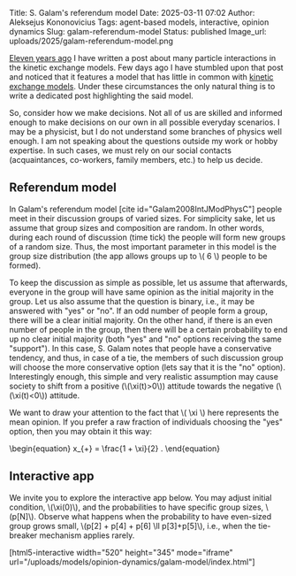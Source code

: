 Title: S. Galam's referendum model
Date: 2025-03-11 07:02
Author: Aleksejus Kononovicius
Tags: agent-based models, interactive, opinion dynamics
Slug: galam-referendum-model
Status: published
Image_url: uploads/2025/galam-referendum-model.png

[Eleven years
ago]({filename}/articles/2014/many-particle-interaction-in-the-kinetic-exchange-models.md)
I have written a post about many particle interactions in the kinetic
exchange models. Few days ago I have stumbled upon that post and noticed
that it features a model that has little in common with [kinetic exchange
models](/tag/kinetic-models/). Under these circumstances the only natural
thing is to write a dedicated post highlighting the said model.

So, consider how we make decisions. Not all of us are skilled and informed
enough to make decisions on our own in all possible everyday scenarios. I
may be a physicist, but I do not understand some branches of physics well
enough. I am not speaking about the questions outside my work or hobby
expertise. In such cases, we must rely on our social contacts
(acquaintances, co-workers, family members, etc.) to help us decide.
<!--more-->

## Referendum model

In Galam's referendum model [cite id="Galam2008IntJModPhysC"] people meet in
their discussion groups of varied sizes. For simplicity sake, let us assume
that group sizes and composition are random. In other words, during each
round of discussion (time tick) the people will form new groups of a random
size. Thus, the most important parameter in this model is the group size
distribution (the app allows groups up to \\\( 6 \\\) people to be formed).

To keep the discussion as simple as possible, let us assume that afterwards,
everyone in the group will have same opinion as the initial majority in the
group. Let us also assume that the question is binary, i.e., it may be
answered with "yes" or "no". If an odd number of people form a group, there
will be a clear initial majority. On the other hand, if there is an even
number of people in the group, then there will be a certain probability to
end up no clear initial majority (both "yes" and "no" options receiving the
same "support"). In this case, S. Galam notes that people have a
conservative tendency, and thus, in case of a tie, the members of such
discussion group will choose the more conservative option (lets say that it
is the "no" option). Interestingly enough, this simple and very realistic
assumption may cause society to shift from a positive (\\\(\xi(t)>0\\\))
attitude towards the negative (\\\(\xi(t)<0\\\)) attitude.

We want to draw your attention to the fact that \\\( \xi \\\) here
represents the mean opinion. If you prefer a raw fraction of individuals
choosing the "yes" option, then you may obtain it this way:

\begin{equation}
    x\_{+} = \frac{1 + \xi}{2} . 
\end{equation}

## Interactive app

We invite you to explore the interactive app below. You may adjust initial
condition, \\\(\xi(0)\\\), and the probabilities to have specific group
sizes, \\\(p[N]\\\). Observe what happens when the probability to have
even-sized group grows small, \\\(p[2] + p[4] + p[6] \ll p[3]+p[5]\\\),
i.e., when the tie-breaker mechanism applies rarely.

[html5-interactive width="520" height="345" mode="iframe"
url="/uploads/models/opinion-dynamics/galam-model/index.html"]

